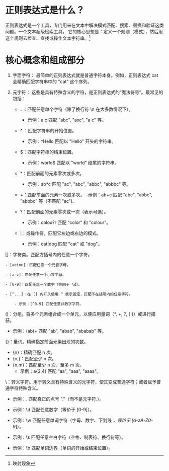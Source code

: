# 正则表达式是什么？

正则表达式是一个工具，专门用来在文本中解决模式匹配、搜索、替换和验证这类问题。一个文本超级检索工具。
它的核心思想是：定义一个规则（模式），然后用这个规则去检查、查找或操作文本字符串。[^1]


# 核心概念和组成部分

1. 字面字符：
最简单的正则表达式就是普通字符本身。例如，正则表达式 cat 会精确匹配字符串中的 "cat" 这个序列。

2. 元字符：
这些是具有特殊含义的字符，是正则表达式的“魔法符号”。最常见的包括：
    - **.** ：匹配任意单个字符（除了换行符 \n 在大多数情况下）。
        - 示例：a.c 匹配 "abc", "axc", "a c" 等。
        
    - **^** ：匹配字符串的开始位置。
        - 示例：^Hello 匹配以 "Hello" 开头的字符串。

    - $：匹配字符串的结束位置。
        - 示例：world$ 匹配以 "world" 结尾的字符串。  

    - *：匹配前面的元素零次或多次。
        - 示例：ab*c 匹配 "ac", "abc", "abbc", "abbbc" 等。

    - +：匹配前面的元素一次或多次。
        -示例：ab+c 匹配 "abc", "abbc", "abbbc" 等（不匹配 "ac")。

    - ?：匹配前面的元素零次或一次（表示可选）。
        - 示例：colou?r 匹配 "color" 和 "colour"。

    - |：或操作符，匹配它左边或右边的模式。
        - 示例：cat|dog 匹配 "cat" 或 "dog"。

[]：字符类。匹配方括号内的任意一个字符。

    - [aeiou]：匹配任意一个元音字母。

    - [a-z]：匹配任意一个小写字母。

    - [0-9]：匹配任意一个数字（等同于 \d）。

    - [^...]：在 [] 内开头使用 ^ 表示否定，匹配不在括号内的任意字符。

        - 示例：[^0-9] 匹配任意非数字字符。

()：分组。将多个元素组合成一个单元，以便应用量词（*, +, ?, { }）或进行捕获。
- 示例：(ab)+ 匹配 "ab", "abab", "ababab" 等。

{}：量词。精确指定前面元素出现的次数。
- {n}：精确匹配 n 次。
- {n,}：匹配至少 n 次。
- {n,m}：匹配至少 n 次，至多 m 次。
    - 示例：a{2,4} 匹配 "aa", "aaa", "aaaa"。

\：转义字符。用于转义具有特殊含义的元字符，使其变成普通字符；或者赋予普通字符特殊含义。
- 示例：\. 匹配真正的点号 "."（而不是元字符.）。

- 示例：\d 匹配任意数字（等价于 [0-9]）。

- 示例：\w 匹配任意单词字符（字母、数字、下划线 _，等价于 [a-zA-Z0-9_]）。

- 示例：\s 匹配任意空白字符（空格、制表符、换行符等）。

- 示例：\b 匹配单词边界（单词的开始或结束位置）。

[^1]:映射现象